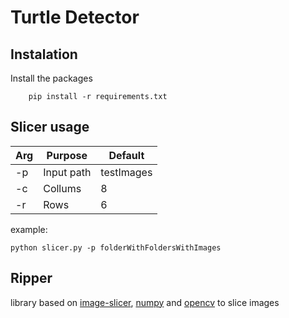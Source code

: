 # Turtle Detector

## Instalation

Install the packages

```
    pip install -r requirements.txt
```

## Slicer usage

|Arg|Purpose|Default|
|---|-------|-------|
|-p| Input path| testImages|
|-c| Collums| 8|
|-r| Rows| 6|

example:

```
python slicer.py -p folderWithFoldersWithImages
```

## Ripper

library based on [image-slicer](https://github.com/samdobson/image_slicer), [numpy](https://numpy.org) and [opencv](https://opencv.org) to slice images